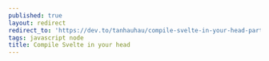 ```yaml
---
published: true
layout: redirect
redirect_to: 'https://dev.to/tanhauhau/compile-svelte-in-your-head-part-1-7am'
tags: javascript node
title: Compile Svelte in your head
---
```

